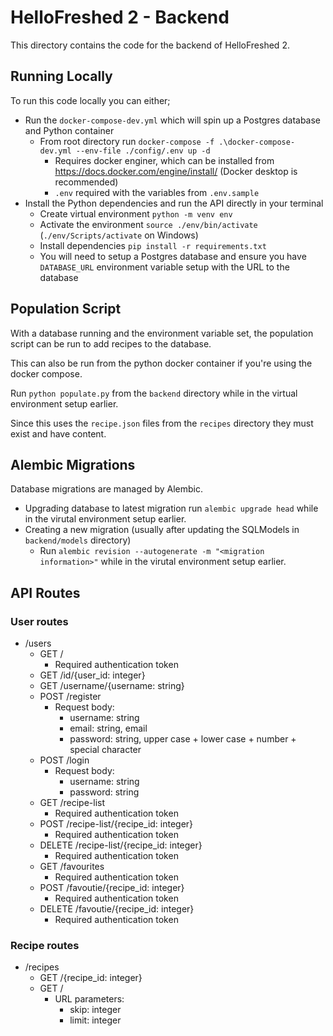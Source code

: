 # HelloFreshed 2 - Backend

This directory contains the code for the backend of HelloFreshed 2.

## Running Locally

To run this code locally you can either;

* Run the `docker-compose-dev.yml` which will spin up a Postgres database and Python container
  * From root directory run `docker-compose -f .\docker-compose-dev.yml --env-file ./config/.env up -d`
    * Requires docker enginer, which can be installed from https://docs.docker.com/engine/install/ (Docker desktop is recommended)
    * `.env` required with the variables from `.env.sample`
* Install the Python dependencies and run the API directly in your terminal
  * Create virtual environment `python -m venv env`
  * Activate the environment `source ./env/bin/activate` (`./env/Scripts/activate` on Windows)
  * Install dependencies `pip install -r requirements.txt`
  * You will need to setup a Postgres database and ensure you have `DATABASE_URL` environment variable setup with the URL to the database

## Population Script

With a database running and the environment variable set, the population script can be run to add recipes to the database.

This can also be run from the python docker container if you're using the docker compose.

Run `python populate.py` from the `backend` directory while in the virtual environment setup earlier.

Since this uses the `recipe.json` files from the `recipes` directory they must exist and have content.

## Alembic Migrations

Database migrations are managed by Alembic.

* Upgrading database to latest migration run `alembic upgrade head` while in the virutal environment setup earlier.
* Creating a new migration (usually after updating the SQLModels in `backend/models` directory)
  * Run `alembic revision --autogenerate -m "<migration information>"`  while in the virutal environment setup earlier.

## API Routes

### User routes

* /users
  * GET /
    * Required authentication token
  * GET /id/{user_id: integer}
  * GET /username/{username: string}
  * POST /register
    * Request body:
      * username: string
      * email: string, email
      * password: string, upper case + lower case + number + special character
  * POST /login
    * Request body:
      * username: string
      * password: string
  * GET /recipe-list
    * Required authentication token
  * POST /recipe-list/{recipe_id: integer}
    * Required authentication token
  * DELETE /recipe-list/{recipe_id: integer}
    * Required authentication token
  * GET /favourites
    * Required authentication token
  * POST /favoutie/{recipe_id: integer}
    * Required authentication token
  * DELETE /favoutie/{recipe_id: integer}
    * Required authentication token

### Recipe routes

* /recipes
  * GET /{recipe_id: integer}
  * GET /
    * URL parameters:
      * skip: integer
      * limit: integer